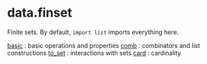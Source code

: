 data.finset
===========

Finite sets. By default, `import list` imports everything here.

[basic](basic.lean) : basic operations and properties
[comb](comb.lean) : combinators and list constructions
[to_set](to_set.lean) : interactions with sets
[card](card.lean) : cardinality
